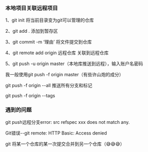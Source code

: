 ### 本地项目关联远程项目

1、git init 将当前目录变为git可以管理的仓库

2、git add . 添加到暂存区

3、git commit -m ‘理由’  将文件提交到仓库

4、git remote add origin 远程仓库     关联到远程仓库

5、git push -u origin master（本地库推送到远程），输入账户名密码

我一般使用git push -f origin master（有些许山炮的成分）


git push -f origin --all  推送所有分支和标记

git push -f origin --tags


### 遇到的问题

git push远程分支error: src refspec xxx does not match any.

Git错误--git remote: HTTP Basic: Access denied

git 将某一个仓库的某一次提交合并到另一个仓库（😅😅😅）